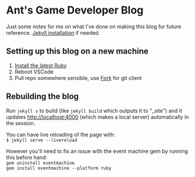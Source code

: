 # Ant's Game Developer Blog

Just some notes for me on what I've done on making this blog for future reference. [Jekyll installation](https://jekyllrb.com/docs/installation/) if needed.

## Setting up this blog on a new machine

1. [Install the latest Ruby](https://rubyinstaller.org/downloads/)
2. Reboot VSCode
3. Pull repo somewhere sensible, use [Fork](https://git-fork.com/) for git client

## Rebuilding the blog

Run `jekyll s` to build (like `jekyll build` which outputs it to "_site") and it updates <http://localhost:4000> (which makes a local server) automatically in the session.

You can have live reloading of the page with: <br>`$ jekyll serve --livereload`

However you'll need to fix an issue with the event machine gem by running this before hand:<br>
`gem uninstall eventmachine` <br>
`gem install eventmachine --platform ruby`
